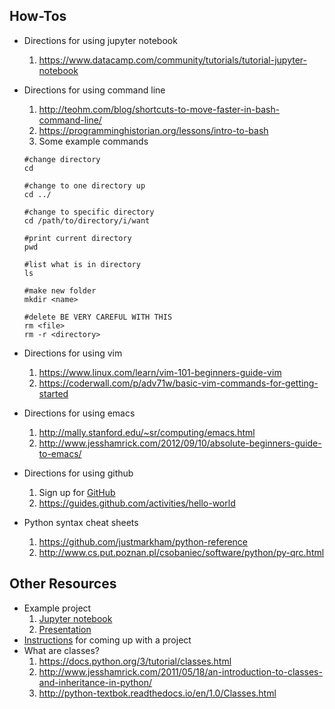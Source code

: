 ## How-Tos  

- Directions for using jupyter notebook 
  1. https://www.datacamp.com/community/tutorials/tutorial-jupyter-notebook  
  
- Directions for using command line
  1. http://teohm.com/blog/shortcuts-to-move-faster-in-bash-command-line/
  2. https://programminghistorian.org/lessons/intro-to-bash
  3. Some example commands
  ```
  #change directory
  cd 
  
  #change to one directory up
  cd ../ 
  
  #change to specific directory
  cd /path/to/directory/i/want
  
  #print current directory
  pwd
  
  #list what is in directory
  ls
  
  #make new folder
  mkdir <name>
  
  #delete BE VERY CAREFUL WITH THIS
  rm <file>
  rm -r <directory>
  ```
 
- Directions for using vim
  1. https://www.linux.com/learn/vim-101-beginners-guide-vim
  2. https://coderwall.com/p/adv71w/basic-vim-commands-for-getting-started

- Directions for using emacs
  1. http://mally.stanford.edu/~sr/computing/emacs.html
  2. http://www.jesshamrick.com/2012/09/10/absolute-beginners-guide-to-emacs/
  
- Directions for using github
  1. Sign up for [GitHub](www.github.com/join)
  2. https://guides.github.com/activities/hello-world
  
- Python syntax cheat sheets
  1. https://github.com/justmarkham/python-reference
  2. http://www.cs.put.poznan.pl/csobaniec/software/python/py-qrc.html

## Other Resources
- Example project 
  1. [Jupyter notebook](../20171202-gwc_exampleProject_movieLikes.ipynb)
  2. [Presentation](../project_example.pdf)
- [Instructions](../Capstone_Project_Instructions.pdf) for coming up with a project
- What are classes?
  1. https://docs.python.org/3/tutorial/classes.html
  2. http://www.jesshamrick.com/2011/05/18/an-introduction-to-classes-and-inheritance-in-python/
  3. http://python-textbok.readthedocs.io/en/1.0/Classes.html
